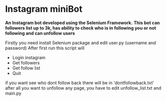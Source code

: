 # Instagram miniBot
**An Instagram bot developed using the Selenium Framework.**
**This bot can followers list up to 3k, has ability to check who is in following you or not following and can unfollow users**

Firstly you need install Selenium package and edit user.py (username and password)
After first run this script will 
- Login instagram 
- Get followers
- Get follow list
- Quit

if you want see who dont follow back there will be in 'dontfollowback.txt'
after all you want to unfollow any page, you have to edit unfollow_list.txt and main.py
